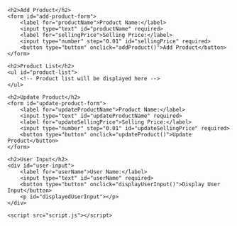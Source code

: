 <!DOCTYPE html>
<html lang="en">
<head>
    <meta charset="UTF-8">
    <meta name="viewport" content="width=device-width, initial-scale=1.0">
    <link rel="stylesheet" href="styles.css">
    <title>Product Management</title>
</head>
<body>

    <h2>Add Product</h2>
    <form id="add-product-form">
        <label for="productName">Product Name:</label>
        <input type="text" id="productName" required>
        <label for="sellingPrice">Selling Price:</label>
        <input type="number" step="0.01" id="sellingPrice" required>
        <button type="button" onclick="addProduct()">Add Product</button>
    </form>

    <h2>Product List</h2>
    <ul id="product-list">
        <!-- Product list will be displayed here -->
    </ul>

    <h2>Update Product</h2>
    <form id="update-product-form">
        <label for="updateProductName">Product Name:</label>
        <input type="text" id="updateProductName" required>
        <label for="updateSellingPrice">Selling Price:</label>
        <input type="number" step="0.01" id="updateSellingPrice" required>
        <button type="button" onclick="updateProduct()">Update Product</button>
    </form>

    <h2>User Input</h2>
    <div id="user-input">
        <label for="userName">User Name:</label>
        <input type="text" id="userName" required>
        <button type="button" onclick="displayUserInput()">Display User Input</button>
        <p id="displayedUserInput"></p>
    </div>

    <script src="script.js"></script>
</body>
</html>
